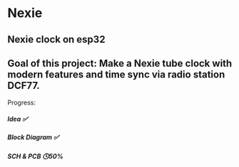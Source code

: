 # Nexie

## Nexie clock on esp32
## Goal of this project: Make a Nexie tube clock with modern features and time sync via radio station DCF77.
Progress:
##### Idea ✅ 
##### Block Diagram ✅ 
##### SCH & PCB 🕓50%
